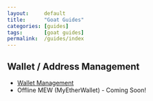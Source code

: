 ```yaml
---
layout:     default
title:      "Goat Guides"
categories: [guides]
tags:       [goat guides]
permalink:  /guides/index
---
```


## Wallet / Address Management

* [Wallet Management](/guides/wallet-management)
* Offline MEW (MyEtherWallet) - Coming Soon!